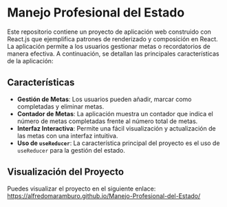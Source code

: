 # Manejo Profesional del Estado

Este repositorio contiene un proyecto de aplicación web construido con React.js que ejemplifica patrones de renderizado y composición en React. La aplicación permite a los usuarios gestionar metas o recordatorios de manera efectiva. A continuación, se detallan las principales características de la aplicación:

## Características

- **Gestión de Metas**: Los usuarios pueden añadir, marcar como completadas y eliminar metas.
- **Contador de Metas**: La aplicación muestra un contador que indica el número de metas completadas frente al número total de metas.
- **Interfaz Interactiva**: Permite una fácil visualización y actualización de las metas con una interfaz intuitiva.
- **Uso de `useReducer`**: La característica principal del proyecto es el uso de `useReducer` para la gestión del estado.

## Visualización del Proyecto

Puedes visualizar el proyecto en el siguiente enlace:  https://alfredomaramburo.github.io/Manejo-Profesional-del-Estado/
